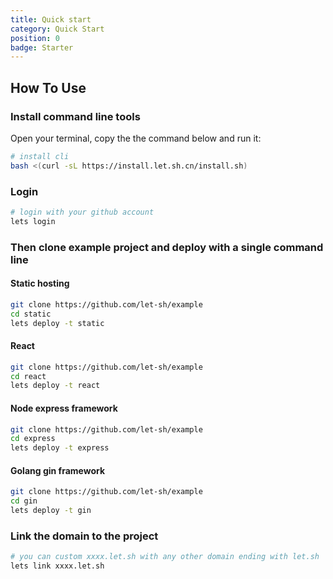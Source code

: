 ```yaml
---
title: Quick start
category: Quick Start
position: 0
badge: Starter
---
```


## How To Use

### Install command line tools

Open your terminal, copy the the command below and run it:

```bash
# install cli
bash <(curl -sL https://install.let.sh.cn/install.sh)
```

### Login

```bash
# login with your github account
lets login
```

### Then clone example project and deploy with a single command line

#### Static hosting

```bash
git clone https://github.com/let-sh/example
cd static
lets deploy -t static
```

#### React

```bash
git clone https://github.com/let-sh/example
cd react
lets deploy -t react
```

#### Node express framework

```bash
git clone https://github.com/let-sh/example
cd express
lets deploy -t express
```

#### Golang gin framework

```bash
git clone https://github.com/let-sh/example
cd gin
lets deploy -t gin
```

### Link the domain to the project

```bash
# you can custom xxxx.let.sh with any other domain ending with let.sh
lets link xxxx.let.sh
```

<!--
## Admonitions

:::note
This is a note
:::

:::tip
This is a tip
:::

:::important
This is important
:::

:::caution
This is a caution
:::

:::warning
This is a warning
::: -->

